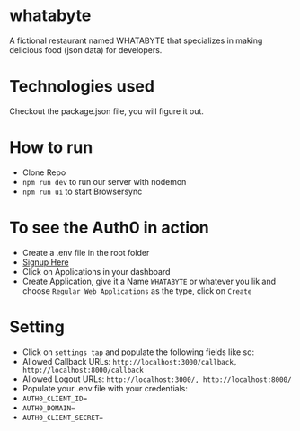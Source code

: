 # whatabyte
 
A fictional restaurant named WHATABYTE that specializes in making delicious food (json data) for developers.


# Technologies used
Checkout the package.json file, you will figure it out. 

# How to run
- Clone Repo
- `npm run dev` to run our server with nodemon
- `npm run ui` to start Browsersync

# To see the Auth0 in action
- Create a .env file in the root folder
- [Signup Here](https://auth0.com)
- Click on Applications in your dashboard
- Create Application, give it a Name `WHATABYTE` or whatever you lik and choose `Regular Web Applications` as the type, click on `Create`

# Setting
- Click on `settings tap` and populate the following fields like so:
- Allowed Callback URLs: `http://localhost:3000/callback, http://localhost:8000/callback`
- Allowed Logout URLs: `http://localhost:3000/, http://localhost:8000/`
- Populate your .env file with your credentials:
 - `AUTH0_CLIENT_ID=`
 - `AUTH0_DOMAIN=`
 - `AUTH0_CLIENT_SECRET=`

